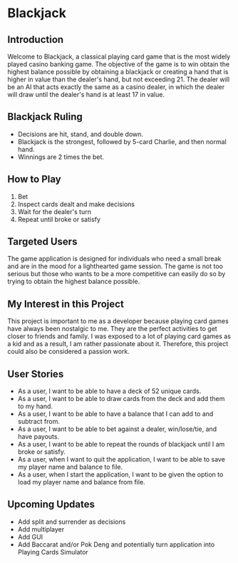 # Blackjack

## Introduction

Welcome to Blackjack, a classical playing card game that is the most widely played casino banking game. The objective 
of the game is to win obtain the highest balance possible by obtaining a blackjack or creating a hand that is higher in 
value than the dealer's hand, but not exceeding 21. The dealer will be an AI that acts exactly the same as a casino 
dealer, in which the dealer will draw until the dealer's hand is at least 17 in value.

## Blackjack Ruling
- Decisions are hit, stand, and double down.
- Blackjack is the strongest, followed by 5-card Charlie, and then normal hand.
- Winnings are 2 times the bet.

## How to Play
1. Bet
2. Inspect cards dealt and make decisions
3. Wait for the dealer's turn
4. Repeat until broke or satisfy

## Targeted Users

The game application is designed for individuals who need a small break and are in the mood for a lighthearted game
session. The game is not too serious but those who wants to be a more competitive can easily do so by trying to obtain 
the highest balance possible.

## My Interest in this Project

This project is important to me as a developer because playing card games have always been nostalgic to me. They are the
perfect activities to get closer to friends and family. I was exposed to a lot of playing card games as a kid and as a 
result, I am rather passionate about it. Therefore, this project could also be considered a passion work.

## User Stories

- As a user, I want to be able to have a deck of 52 unique cards.
- As a user, I want to be able to draw cards from the deck and add them to my hand.
- As a user, I want to be able to have a balance that I can add to and subtract from.
- As a user, I want to be able to bet against a dealer, win/lose/tie, and have payouts.
- As a user, I want to be able to repeat the rounds of blackjack until I am broke or satisfy.
- As a user, when I want to quit the application, I want to be able to save my player name and balance to file.
- As a user, when I start the application, I want to be given the option to load my player name and balance from file.

## Upcoming Updates

- Add split and surrender as decisions
- Add multiplayer
- Add GUI
- Add Baccarat and/or Pok Deng and potentially turn application into Playing Cards Simulator
